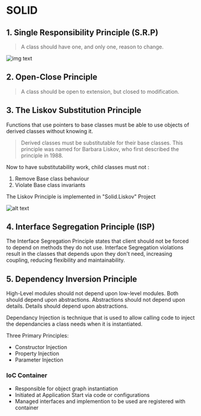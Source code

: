 # SOLID

## 1. Single Responsibility Principle (S.R.P)
> A class should have one, and only one, reason to change.

![img text](https://www.tomdalling.com/images/posts/srp.jpg)

## 2. Open-Close Principle
> A class should be open to extension, but closed to modification.

## 3. The Liskov Substitution Principle
Functions that use pointers to base classes must be able to use objects of derived classes without knowing it.

> Derived classes must be substitutable for their base classes.
This principle was named for Barbara Liskov, who first described the principle in 1988.

Now to have substitutability work, child classes must not :
1. Remove Base class behaviour
2. Violate Base class invariants

The Liskov Principle is implemented in "Solid.Liskov" Project

![alt text](https://www.tomdalling.com/images/posts/lsp.jpg)

## 4. Interface Segregation Principle (ISP)
The Interface Segregation Principle states that client should not be forced to depend on methods they do not use. Interface Segregation violations result in the classes that depends upon they don't need, increasing coupling, reducing flexibility and maintainability.  

## 5. Dependency Inversion Principle
High-Level modules should not depend upon low-level modules. Both should depend upon abstractions. Abstractions should not depend upon details. Details should depend upon abstractions.

Dependancy Injection is technique that is used to allow calling code to inject the dependancies a class needs when it is instantiated.

Three Primary Principles:
- Constructor Injection
- Property Injection
- Parameter Injection 

### IoC Container
- Responsible for object graph instantiation
- Initiated at Application Start via code or configurations
- Managed interfaces and implemention to be used are registered with container
